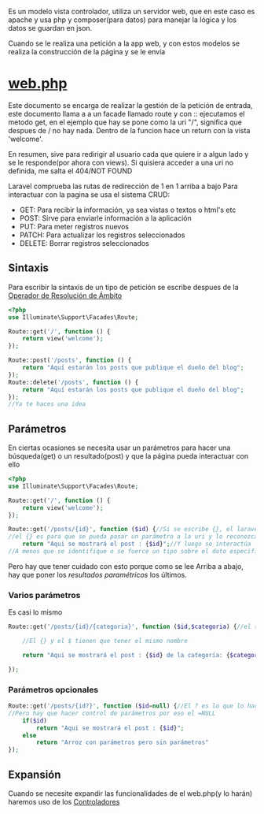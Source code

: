 Es un modelo vista controlador, utiliza un servidor web, que en este caso es apache y usa php y composer(para datos) para manejar la lógica y los datos se guardan en json.

Cuando se le realiza una petición a la app web, y con estos modelos se realiza la construcción de la página y se le envía 
# [web.php](C:\xampp\htdocs\Laravel\blog\routes\web.php)
Este documento se encarga de realizar la gestión de la petición de entrada, 
este documento llama a a un facade llamado route y con :: ejecutamos el metodo get, en el ejemplo que hay se pone  como la uri "/", significa que despues de / no hay nada. Dentro de la funcion hace un return con la vista 'welcome'.

En resumen, sive para redirigir al usuario cada que quiere ir a algun lado y se le responde(por ahora con views).
Si quisiera acceder a una uri no definida, me salta el 404/NOT FOUND

Laravel comprueba las rutas de redirección de 1 en 1 arriba a bajo
Para interactuar con la pagina se usa el sistema CRUD:
- GET: Para recibir la información, ya sea vistas o textos o html's etc
- POST: Sirve para enviarle información a la aplicación
- PUT: Para meter registros nuevos
- PATCH: Para actualizar los registros seleccionados
- DELETE: Borrar registros seleccionados
## Sintaxis
Para escribir la sintaxis de un tipo de petición se escribe despues de la [ Operador de Resolución de Ámbito](https://www.php.net/manual/es/language.oop5.paamayim-nekudotayim.php)
```php
<?php
use Illuminate\Support\Facades\Route;

Route::get('/', function () {
    return view('welcome');
});

Route::post('/posts', function () {
    return "Aquí estarán los posts que publique el dueño del blog";
});
Route::delete('/posts', function () {
    return "Aquí estarán los posts que publique el dueño del blog";
});
//Ya te haces una idea
```
## Parámetros 
En ciertas ocasiones se necesita usar un parámetros para hacer una búsqueda(get) o un resultado(post) y que la página pueda interactuar con ello
```php
<?php
use Illuminate\Support\Facades\Route;

Route::get('/', function () {
    return view('welcome');
});

Route::get('/posts/{id}', function ($id) {//Si se escribe {}, el laravel lo reconocerá como un parámetro y la función buscará un parámetro
//el {} es para que se pueda pasar un parámetro a la uri y lo reconozca  para poder decirselo en la función
    return "Aqui se mostrará el post : {$id}";//Y luego se interactúa
//A menos que se identifique o se fuerce un tipo sobre el dato especificado, puede ser de cualquier tipo, por eso ojo con las operaciones aritmeticas
```
Pero hay que tener cuidado con esto porque como se lee Arriba a abajo, hay que poner los *resultados paramétricos* los últimos.
### Varios parámetros
Es casi lo mismo
```php
Route::get('/posts/{id}/{categoria}', function ($id,$categoria) {//el {} es para que se pueda pasar un parámetro a la uri y lo reconozca  para poder decirselo en la función

    //El {} y el $ tienen que tener el mismo nombre

    return "Aqui se mostrará el post : {$id} de la categoría: {$categoria}";

});
```
### Parámetros opcionales
```php
Route::get('/posts/{id?}', function ($id=null) {//El ? es lo que lo hace opcional
//Pero hay que hacer control de parámetros por eso el =NULL
	if($id)
	    return "Aqui se mostrará el post : {$id}";
	else
		return "Arroz con parámetros pero sin parámetros"
});
```
## Expansión
Cuando se necesite expandir las funcionalidades de el web.php(y lo harán) haremos uso de los [Controladores](obsidian://open?vault=Innsomnia%20Vault&file=Laravel%2FCursito%2FControladores)